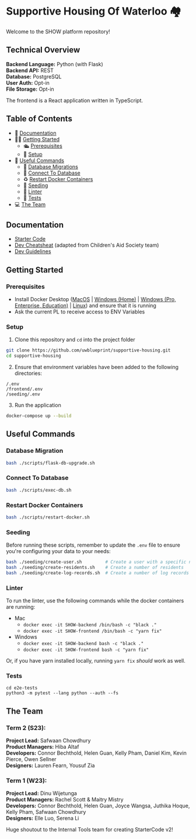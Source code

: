 # Supportive Housing Of Waterloo 🏘️
Welcome to the SHOW platform repository!

## Technical Overview
**Backend Language:** Python (with Flask)<br>
**Backend API:** REST<br>
**Database:** PostgreSQL<br>
**User Auth:** Opt-in<br>
**File Storage:** Opt-in<br>

The frontend is a React application written in TypeScript.

## Table of Contents
* 📝 [Documentation](#documentation)
* 👨‍💻 [Getting Started](#getting-started)
  * 🛳️ [Prerequisites](#prerequisites)
  * 🔨 [Setup](#setup)
* 🧰 [Useful Commands](#useful-commands)
  * 🚙 [Database Migrations](#database-migration)
  * 🔌 [Connect To Database](#connect-to-database)
  * ♻️ [Restart Docker Containers](#restart-docker-containers)
  * 🌱 [Seeding](#seeding)
  * 👕 [Linter](#linter)
  * 🧪 [Tests](#tests)     
* 💻 [The Team](#the-team)

## Documentation

- [Starter Code](https://uwblueprint.github.io/starter-code-v2)
- [Dev Cheatsheat](https://www.notion.so/uwblueprintexecs/Dev-Cheat-Sheet-from-CAS-65c53ce229ca4e91aa3abfe2079ac383) (adapted from Children's Aid Society team)
- [Dev Guidelines](https://www.notion.so/uwblueprintexecs/Dev-Guidelines-9ebd726d5b244e2094c54e10afc7303a)

## Getting Started

### Prerequisites
- Install Docker Desktop ([MacOS](https://docs.docker.com/desktop/install/mac-install/) | [Windows (Home)](https://docs.docker.com/desktop/install/windows-install/) | [Windows (Pro, Enterprise, Education)](https://docs.docker.com/desktop/install/windows-install/) | [Linux](https://docs.docker.com/engine/install/#server)) and ensure that it is running
- Ask the current PL to receive access to ENV Variables

### Setup
1. Clone this repository and `cd` into the project folder
```bash
git clone https://github.com/uwblueprint/supportive-housing.git
cd supportive-housing
```

2. Ensure that environment variables have been added to the following directories:
```
/.env
/frontend/.env
/seeding/.env
```

3. Run the application
```bash
docker-compose up --build
```

## Useful Commands

### Database Migration
```bash
bash ./scripts/flask-db-upgrade.sh
```

### Connect To Database 
```bash
bash ./scripts/exec-db.sh
```

### Restart Docker Containers
```bash
bash ./scripts/restart-docker.sh
```

### Seeding
Before running these scripts, remember to update the `.env` file to ensure you're configuring your data to your needs:
```bash
bash ./seeding/create-user.sh         # Create a user with a specific name and role
bash ./seeding/create-residents.sh    # Create a number of residents
bash ./seeding/create-log-records.sh  # Create a number of log records
```

### Linter 
To run the linter, use the following commands while the docker containers are running:
- Mac
  - `docker exec -it SHOW-backend /bin/bash -c "black ."`
  - `docker exec -it SHOW-frontend /bin/bash -c "yarn fix"`
- Windows
  - `docker exec -it SHOW-backend bash -c "black ."`
  - `docker exec -it SHOW-frontend bash -c "yarn fix"`

Or, if you have yarn installed locally, running `yarn fix` *should* work as well.

### Tests
```
cd e2e-tests
python3 -m pytest --lang python --auth --fs
```
## The Team
### Term 2 (S23):
**Project Lead:** Safwaan Chowdhury<br>
**Product Managers:** Hiba Altaf<br>
**Developers:** Connor Bechthold, Helen Guan, Kelly Pham, Daniel Kim, Kevin Pierce, Owen Sellner<br>
**Designers:** Lauren Fearn, Yousuf Zia<br>

### Term 1 (W23):
**Project Lead:** Dinu Wijetunga<br>
**Product Managers:** Rachel Scott & Maitry Mistry<br>
**Developers:** Connor Bechthold, Helen Guan, Joyce Wangsa, Juthika Hoque, Kelly Pham, Safwaan Chowdhury<br>
**Designers:** Elle Luo, Serena Li<br>

Huge shoutout to the Internal Tools team for creating StarterCode v2!<br>
